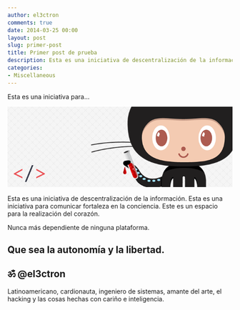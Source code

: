 ```yaml
---
author: el3ctron
comments: true
date: 2014-03-25 00:00
layout: post
slug: primer-post
title: Primer post de prueba
description: Esta es una iniciativa de descentralización de la información.
categories:
- Miscellaneous
---
```


Esta es una iniciativa para...

[![WordPress to Jekyll](/wp-content/uploads/2014/03/wordpress-to-jekyll.png)](//primer-post)

<!-- more -->

Esta es una iniciativa de descentralización de la información.
Esta es una iniciativa para comunicar fortaleza en la conciencia.
Este es un espacio para la realización del corazón.

Nunca más dependiente de ninguna plataforma.

## Que sea la autonomía y la libertad.
## ॐ @el3ctron

Latinoamericano, cardionauta, ingeniero de sistemas, amante del arte, el hacking y las cosas hechas con cariño e inteligencia.
